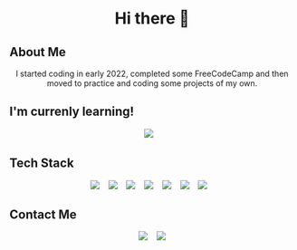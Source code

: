 <h1 align="center">Hi there 👋</h1>

<h2>About Me</h2>

<p align="center">I started coding in early 2022, completed some FreeCodeCamp and then moved to practice and coding some projects of my own.</p>

<h2>I'm currenly learning!</h2>
<div align="center">
  <img src="https://img.shields.io/badge/angular-%23DD0031.svg?style=for-the-badge&logo=angular&logoColor=white"/>&nbsp;&nbsp;&nbsp;
</div>

<h2>Tech Stack</h2>

<p align="center">
  <img src="https://img.shields.io/badge/React_Router-CA4245?style=for-the-badge&logo=react-router&logoColor=white"/>&nbsp;&nbsp;&nbsp;
  <img src="https://img.shields.io/badge/redux-%23593d88.svg?style=for-the-badge&logo=redux&logoColor=white"/>&nbsp;&nbsp;&nbsp;
  <img src="https://img.shields.io/badge/express.js-%23404d59.svg?style=for-the-badge&logo=express&logoColor=%2361DAFB"/>&nbsp;&nbsp;&nbsp;
  <img src="https://img.shields.io/badge/javascript-%23323330.svg?style=for-the-badge&logo=javascript&logoColor=%23F7DF1E"/>&nbsp;&nbsp;&nbsp;
  <img src="https://img.shields.io/badge/typescript-%23007ACC.svg?style=for-the-badge&logo=typescript&logoColor=white"/>&nbsp;&nbsp;&nbsp;
  <img src="https://img.shields.io/badge/html5-%23E34F26.svg?style=for-the-badge&logo=html5&logoColor=white"/>&nbsp;&nbsp;&nbsp;
  <img src="https://img.shields.io/badge/css3-%231572B6.svg?style=for-the-badge&logo=css3&logoColor=white"/>&nbsp;&nbsp;&nbsp;
</p>

<h2>Contact Me</h2>

<div align="center">
  <a target="_blank" href="https://www.linkedin.com/in/gaston-laudin-2a612b230/"><img src="https://img.shields.io/badge/linkedin-%230077B5.svg?style=for-the-badge&logo=linkedin&logoColor=white"/></a>&nbsp;&nbsp;&nbsp;
  <a target="_blank" href="mailto:gastonlaudin@gmail.com?subject=Hello%20Gastón,%20From%20Github" ><img src="https://img.shields.io/badge/Gmail-D14836?style=for-the-badge&logo=gmail&logoColor=white"/></a>
</div>
